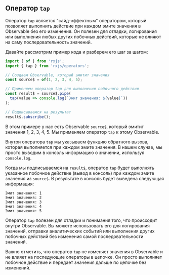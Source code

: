 ## Оператор `tap` 

Оператор `tap` является "сайд-эффектным" оператором, который позволяет выполнить действие при каждом эмите значения в Observable без его изменения. Он полезен для отладки, логирования или выполнения любых других побочных действий, которые не влияют на саму последовательность значений.

Давайте рассмотрим пример кода и разберем его шаг за шагом:

```typescript
import { of } from 'rxjs';
import { tap } from 'rxjs/operators';

// Создаем Observable, который эмитит значения
const source$ = of(1, 2, 3, 4, 5);

// Применяем оператор tap для выполнения побочного действия
const result$ = source$.pipe(
  tap(value => console.log(`Эмит значения: ${value}`))
);

// Подписываемся на результат
result$.subscribe();
```

В этом примере у нас есть Observable `source$`, который эмитит значения 1, 2, 3, 4, 5. Мы применяем оператор `tap` к этому Observable.

Внутри оператора `tap` мы указываем функцию обратного вызова, которая выполняется при каждом эмите значения. В нашем случае, мы просто выводим в консоль информацию о значении, используя `console.log`.

Когда мы подписываемся на `result$`, оператор `tap` будет выполнять указанное побочное действие (вывод в консоль) при каждом эмите значения из `source$`. В результате в консоль будет выведена следующая информация:

```
Эмит значения: 1
Эмит значения: 2
Эмит значения: 3
Эмит значения: 4
Эмит значения: 5
```

Оператор `tap` полезен для отладки и понимания того, что происходит внутри Observable. Вы можете использовать его для логирования значений, отправки аналитических событий или выполнения других побочных действий без изменения самой последовательности значений.

Важно отметить, что оператор `tap` не изменяет значения в Observable и не влияет на последующие операторы в цепочке. Он просто выполняет побочное действие и передает значения дальше по цепочке без изменений.